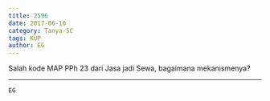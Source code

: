 ```yaml
---
title: 2596
date: 2017-06-16
category: Tanya-SC
tags: KUP
author: EG
---
```


Salah kode MAP PPh 23 dari Jasa jadi Sewa, bagaimana mekanismenya?

---



`EG`
